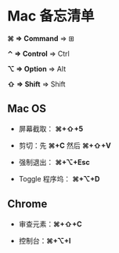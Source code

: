 # Mac 备忘清单

**⌘ => Command** => ⊞

**⌃ => Control** => Ctrl

**⌥ => Option** => Alt

**⇧ => Shift** => Shift

## Mac OS

- 屏幕截取： **⌘+⇧+5**

- 剪切：先 **⌘+C** 然后 **⌘+⇧+V**

- 强制退出： **⌘+⌥+Esc**

- Toggle 程序坞： **⌘+⌥+D**

## Chrome

- 审查元素：**⌘+⇧+C**

- 控制台：**⌘+⌥+I**

